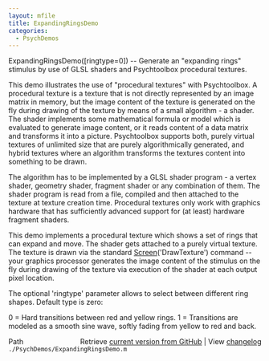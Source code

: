 ```yaml
---
layout: mfile
title: ExpandingRingsDemo
categories:
  - PsychDemos
---
```


ExpandingRingsDemo\(\[ringtype=0\]\) \-\- Generate an "expanding rings"
stimulus by use of GLSL shaders and Psychtoolbox procedural textures.

This demo illustrates the use of "procedural textures" with Psychtoolbox.
A procedural texture is a texture that is not directly represented by an
image matrix in memory, but the image content of the texture is generated
on the fly during drawing of the texture by means of a small algorithm \-
a shader. The shader implements some mathematical formula or model which
is evaluated to generate image content, or it reads content of a data
matrix and transforms it into a picture. Psychtoolbox supports both,
purely virtual textures of unlimited size that are purely algorithmically
generated, and hybrid textures where an algorithm transforms the textures
content into something to be drawn.

The algorithm has to be implemented by a GLSL shader program \- a vertex
shader, geometry shader, fragment shader or any combination of them. The
shader program is read from a file, compiled and then attached to the
texture at texture creation time. Procedural textures only work with
graphics hardware that has sufficiently advanced support for \(at least\)
hardware fragment shaders.

This demo implements a procedural texture which shows a set of rings that
can expand and move. The shader gets attached to a purely virtual
texture. The texture is drawn via the standard [Screen](/docs/Screen)\('DrawTexture'\)
command \-\- your graphics processor generates the image content of the
stimulus on the fly during drawing of the texture via execution of the
shader at each output pixel location.

The optional 'ringtype' parameter allows to select between different ring
shapes. Default type is zero:

0 = Hard transitions between red and yellow rings.
1 = Transitions are modeled as a smooth sine wave, softly fading from
    yellow to red and back.



<div class="code_header" style="text-align:right;">
  <span style="float:left;">Path&nbsp;&nbsp;</span> <span class="counter">Retrieve <a href=
  "https://raw.github.com/Psychtoolbox-3/Psychtoolbox-3/beta/./PsychDemos/ExpandingRingsDemo.m">current version from GitHub</a> | View <a href=
  "https://github.com/Psychtoolbox-3/Psychtoolbox-3/commits/beta/./PsychDemos/ExpandingRingsDemo.m">changelog</a></span>
</div>
<div class="code">
  <code>./PsychDemos/ExpandingRingsDemo.m</code>
</div>
